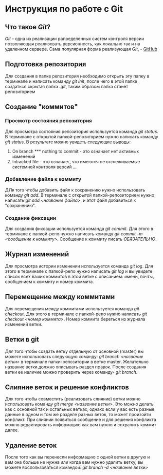 # Инструкция по работе с Git

## Что такое *Git*?
*Git* - одна из реализации рапределенных систем контроля версии позволяющая реализовать версионность, как локально так и на удаленном сервере. Сама популярная форма реализующая *Git*, - [GitHub](https://github.com/)

## Подготовка репозитория
Для создания в папке репозитория необходимо открыть эту папку в терминале и написать команду *git init*, после чего в этой папке создаться скрытая папка *.git*, таким образом папка станет репозиторием


## Создание "коммитов"

### Просмотр состояния репозитория 
Для просмотра состояния репозитория используется команда *git status*. В терминале с открытой папкой-репозиторием нужно написать команду *git status*. В результате можно увидеть следующие выводы:
1. On branch *** nothing to commit - это означает нет активных изменений
2. Intracked file - это означает, что имеются не отслеживаемые системной контроля версий
...

### Добавление файла к коммиту
ДЛя того чтобы добавить файл к сохранению нужно использовать команду *git add*. В терминале с открытой папкой-репозиторием нужно написать *git add <название файла>*, и этот файл добавиться к "сохранению". 

### Создание фиксации
 Для создания фиксации используется команда *git commit*. Для этого в терминале с папкой-репо нужно написать команду *git commit -m <сообщение к коммиту>*. Сообщение к коммиту писать *ОБЯЗАТЕЛЬНО*.



## Журнал изменений 
Для просмотра истории изменении используется команда *git log*. Для этого в терминале с папкой-репо нужно написать *git log* и вы увидете список всех ваших коммитов в этой ветке с описанием: имени, почты, сообщением к коммиту и номер коммита.

## Перемещение между коммитами
Для перемещения между коммитами используется команда *git checkout*. Для этого в терминале с папкой-репо нужно написать *git checkout <номер коммита>*. Номер коммита береться из журнала изменений ветки.

## Ветки в git
Для того чтобы создать ветку отдельную от основной (master) вы можете использовать следующую команду:  *git branch <название ветки>* в терминале папки-репозитории в ветке master. Желательно название ветки должно описывать раздел правок. После создания ветки ее наличие можно проверить через команду- *git branch*. 

## Слияние веток и решение конфликтов 
 Для того чтобы совместить (реализовать слияние) ветки можно использовать команду *git merge <название ветки>*. Это можно делать как с основной так и остальных ветках, однако если у вас есть разные данные в одном и том же разделе разных веток, то может произойти конфликт. При слиянии появиться сообщение и для решения конфликта можно редактировать информацию как вам нужно и сохранить коммит далее.

## Удаление веток
 После того как вы перенесли информацию с одной ветки в другую и вам она больше не нужна или когда вам нужно удалить ветку, вы можете воспользоваться командой: *git branch -d <название ветки>*